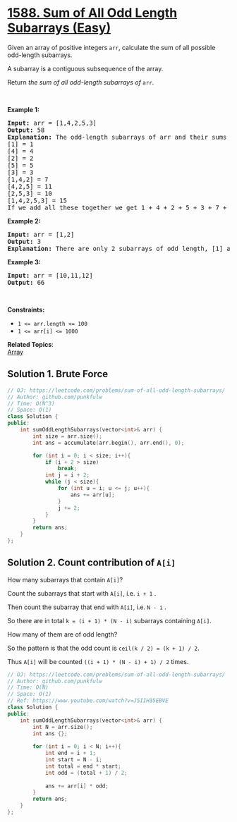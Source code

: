 # [1588. Sum of All Odd Length Subarrays (Easy)](https://leetcode.com/problems/sum-of-all-odd-length-subarrays/)

<p>Given an array of positive integers&nbsp;<code>arr</code>, calculate the sum of all possible odd-length subarrays.</p>

<p>A subarray is a contiguous&nbsp;subsequence of the array.</p>

<p>Return&nbsp;<em>the sum of all odd-length subarrays of&nbsp;</em><code>arr</code>.</p>

<p>&nbsp;</p>
<p><strong>Example 1:</strong></p>

<pre><strong>Input:</strong> arr = [1,4,2,5,3]
<strong>Output:</strong> 58
<strong>Explanation: </strong>The odd-length subarrays of arr and their sums are:
[1] = 1
[4] = 4
[2] = 2
[5] = 5
[3] = 3
[1,4,2] = 7
[4,2,5] = 11
[2,5,3] = 10
[1,4,2,5,3] = 15
If we add all these together we get 1 + 4 + 2 + 5 + 3 + 7 + 11 + 10 + 15 = 58</pre>

<p><strong>Example 2:</strong></p>

<pre><strong>Input:</strong> arr = [1,2]
<strong>Output:</strong> 3
<b>Explanation: </b>There are only 2 subarrays of odd length, [1] and [2]. Their sum is 3.</pre>

<p><strong>Example 3:</strong></p>

<pre><strong>Input:</strong> arr = [10,11,12]
<strong>Output:</strong> 66
</pre>

<p>&nbsp;</p>
<p><strong>Constraints:</strong></p>

<ul>
	<li><code>1 &lt;= arr.length &lt;= 100</code></li>
	<li><code>1 &lt;= arr[i] &lt;= 1000</code></li>
</ul>


**Related Topics**:  
[Array](https://leetcode.com/tag/array/)

## Solution 1. Brute Force

```cpp
// OJ: https://leetcode.com/problems/sum-of-all-odd-length-subarrays/
// Author: github.com/punkfulw
// Time: O(N^3)
// Space: O(1)
class Solution {
public:
    int sumOddLengthSubarrays(vector<int>& arr) {
        int size = arr.size();
        int ans = accumulate(arr.begin(), arr.end(), 0);

        for (int i = 0; i < size; i++){
            if (i + 2 > size)
                break;
            int j = i + 2;
            while (j < size){
                for (int u = i; u <= j; u++){
                    ans += arr[u];
                }
                j += 2;
            }
        }
        return ans;
    }
};
```


## Solution 2. Count contribution of `A[i]`

How many subarrays that contain `A[i]`?

Count the subarrays that start with `A[i]`, i.e. `i + 1` .

Then count the subarray that end with `A[i]`, i.e. `N - i` .

So there are in total `k = (i + 1) * (N - i)` subarrays containing `A[i]`.

How many of them are of odd length?

So the pattern is that the odd count is `ceil(k / 2) = (k + 1) / 2`.

Thus `A[i]` will be counted `((i + 1) * (N - i) + 1) / 2` times.


```cpp
// OJ: https://leetcode.com/problems/sum-of-all-odd-length-subarrays/
// Author: github.com/punkfulw
// Time: O(N)
// Space: O(1)
// Ref: https://www.youtube.com/watch?v=J5IIH35EBVE
class Solution {
public:
    int sumOddLengthSubarrays(vector<int>& arr) {
        int N = arr.size();
        int ans {};
        
        for (int i = 0; i < N; i++){
            int end = i + 1;
            int start = N - i;
            int total = end * start;
            int odd = (total + 1) / 2;
            
            ans += arr[i] * odd;
        }
        return ans;
    }
};
```
